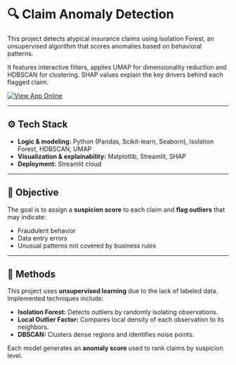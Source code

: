 # 🔍 Claim Anomaly Detection

This project detects atypical insurance claims using Isolation Forest, an unsupervised algorithm that scores anomalies based on behavioral patterns.  

It features interactive filters, applies UMAP for dimensionality reduction and HDBSCAN for clustering. SHAP values explain the key drivers behind each flagged claim.

[![View App Online](https://img.shields.io/badge/🚀%20View%20Online-Streamlit-green?style=for-the-badge)](https://claimanomalies-kjdxxq5bse8b3axfpopagj.streamlit.app/)

---

## ⚙️ Tech Stack

- **Logic & modeling:** Python (Pandas, Scikit-learn, Seaborn), Isolation Forest, HDBSCAN, UMAP
- **Visualization & explainability:** Matplotlib, Streamlit, SHAP
- **Deployment:** Streamlit cloud

---

## 🎯 Objective

The goal is to assign a **suspicion score** to each claim and **flag outliers** that may indicate:
- Fraudulent behavior  
- Data entry errors  
- Unusual patterns not covered by business rules

---

## 🧠 Methods

This project uses **unsupervised learning** due to the lack of labeled data.  
Implemented techniques include:

- **Isolation Forest:** Detects outliers by randomly isolating observations.  
- **Local Outlier Factor:** Compares local density of each observation to its neighbors.  
- **DBSCAN:** Clusters dense regions and identifies noise points.

Each model generates an **anomaly score** used to rank claims by suspicion level.


